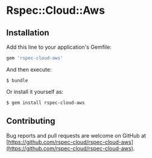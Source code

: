 # Rspec::Cloud::Aws

## Installation

Add this line to your application's Gemfile:

```ruby
gem 'rspec-cloud-aws'
```

And then execute:

    $ bundle

Or install it yourself as:

    $ gem install rspec-cloud-aws

## Contributing

Bug reports and pull requests are welcome on GitHub at [https://github.com/rspec-cloud/rspec-cloud-aws](https://github.com/rspec-cloud/rspec-cloud-aws).

